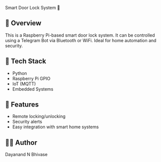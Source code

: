  Smart Door Lock System 🔐

## 🧠 Overview
This is a Raspberry Pi-based smart door lock system. It can be controlled using a Telegram Bot via Bluetooth or WiFi. Ideal for home automation and security.

## 🚀 Tech Stack
- Python
- Raspberry Pi GPIO
- IoT (MQTT)
- Embedded Systems


## 📌 Features
- Remote locking/unlocking
- Security alerts
- Easy integration with smart home systems

## 🙋‍♂️ Author
Dayanand N Bhivase  

